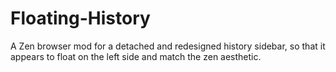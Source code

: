# Floating-History

A Zen browser mod for a detached and redesigned history sidebar, so that it appears to float on the left side and match the zen aesthetic.
